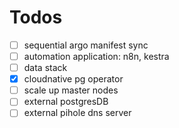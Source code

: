 # Todos
- [ ] sequential argo manifest sync
- [ ] automation application: n8n, kestra
- [ ] data stack
- [x] cloudnative pg operator
- [ ] scale up master nodes
- [ ] external postgresDB
- [ ] external pihole dns server
